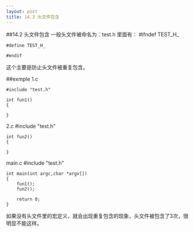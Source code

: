 ```yaml
---
layout: post
title: 14.3 头文件包含 
---
```

##14.2 头文件包含 
一般头文件被命名为：test.h
里面有：
	#ifndef TEST_H_

	#define TEST_H_

	#endif

这个主要是防止头文件被重复包含。

##exmple
1.c

	#include "test.h"

	int fun1()
	{

	}	
2.c
	#include "test.h"

	int fun2()
	{

	}
main.c
	#include "test.h"

	int main(int argc,char *argv[])
	{
		fun1();
		fun2();

		return 0;
	}
如果没有头文件里的宏定义，就会出现重复包含的现象，头文件被包含了3次，很明显不能这样。



